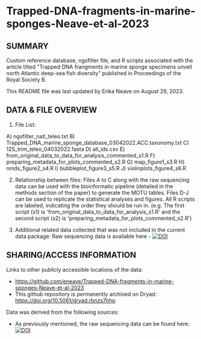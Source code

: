# Trapped-DNA-fragments-in-marine-sponges-Neave-et-al-2023

## SUMMARY
Custom reference database, ngsfilter file, and R scripts associated with the article titled "Trapped DNA frangments in marine sponge specimens unveil north Atlantic deep-sea fish diversity" published in Proceedings of the Royal Society B.

This README file was last updated by Erika Neave on August 29, 2023.

## DATA & FILE OVERVIEW

1. File List:

A) ngsfilter_natl_teleo.txt
B) Trapped_DNA_marine_sponge_database_03042022.ACC.taxonomy.txt
C) 12S_trim_teleo_04032022.fasta
D) all_ids.csv
E) from_original_data_to_data_for_analysis_commented_s1.R
F) preparing_metadata_for_plots_commented_s2.R
G) map_figure1_s3.R
H) nmds_figure2_s4.R
I) bubbleplot_figure3_s5.R
J) violinplots_figure4_s6.R

2. Relationship between files: Files A to C along with the raw sequencing data can be used with the bioinformatic pipeline (detailed in the methods section of the paper) to generate the MOTU tables. Files D-J can be used to replicate the statistical analyses and figures. All R scripts are labeled, indicating the order they should be run in. (e.g. The first script (s1) is 'from_original_data_to_data_for_analysis_s1.R' and the second script (s2) is 'preparing_metadata_for_plots_commented_s2.R')

3. Additional related data collected that was not included in the current data package: Raw sequencing data is available here - <a href="https://doi.org/10.5281/zenodo.7740858"><img src="https://zenodo.org/badge/DOI/10.5281/zenodo.7740858.svg" alt="DOI"></a>

## SHARING/ACCESS INFORMATION

Links to other publicly accessible locations of the data:
  * https://github.com/eneave/Trapped-DNA-fragments-in-marine-sponges-Neave-et-al-2023
  * This github repository is permanently archived on Dryad: https://doi.org/10.5061/dryad.rbnzs7hhp

Data was derived from the following sources:
  * As previously mentioned, the raw sequencing data can be found here: <a href="https://doi.org/10.5281/zenodo.7740858"><img src="https://zenodo.org/badge/DOI/10.5281/zenodo.7740858.svg" alt="DOI"></a>






